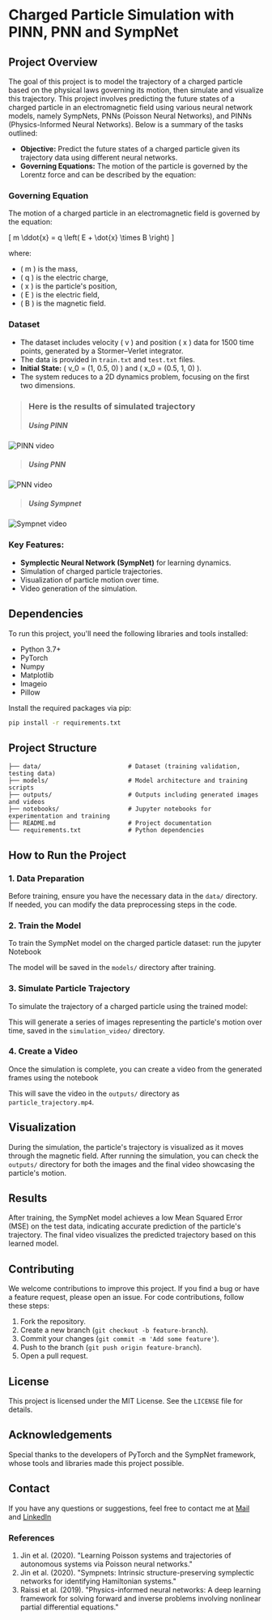 # Charged Particle Simulation with PINN, PNN and SympNet

## Project Overview

The goal of this project is to model the trajectory of a charged particle based on the physical laws governing its motion, then simulate and visualize this trajectory.
This project involves predicting the future states of a charged particle in an electromagnetic field using various neural network models, namely SympNets, PNNs (Poisson Neural Networks), and PINNs (Physics-Informed Neural Networks). Below is a summary of the tasks outlined:

- **Objective:** Predict the future states of a charged particle given its trajectory data using different neural networks.
- **Governing Equations:** The motion of the particle is governed by the Lorentz force and can be described by the equation:
### Governing Equation

The motion of a charged particle in an electromagnetic field is governed by the equation:

\[ m \ddot{x} = q \left( E + \dot{x} \times B \right) \]

where:
- \( m \) is the mass,
- \( q \) is the electric charge,
- \( x \) is the particle's position,
- \( E \) is the electric field,
- \( B \) is the magnetic field.

### Dataset

- The dataset includes velocity \( v \) and position \( x \) data for 1500 time points, generated by a Stormer–Verlet integrator.
- The data is provided in `train.txt` and `test.txt` files.
- **Initial State:** \( v_0 = (1, 0.5, 0) \) and \( x_0 = (0.5, 1, 0) \).
- The system reduces to a 2D dynamics problem, focusing on the first two dimensions.


> ### Here is the results of simulated trajectory
> ##### Using PINN
![PINN video](./simulation_gif/particle_trajectory_Pinn.gif)

> ##### Using PNN

![PNN video](./simulation_gif/particle_trajectory_PNN.gif)

> ##### Using Sympnet

![Sympnet video](./simulation_gif/particle_trajectory_sympnet.gif)


### Key Features:
- **Symplectic Neural Network (SympNet)** for learning dynamics.
- Simulation of charged particle trajectories.
- Visualization of particle motion over time.
- Video generation of the simulation.

## Dependencies

To run this project, you'll need the following libraries and tools installed:

- Python 3.7+
- PyTorch
- Numpy
- Matplotlib
- Imageio
- Pillow

Install the required packages via pip:

```bash
pip install -r requirements.txt
````


## Project Structure

```plaintext
├── data/                        # Dataset (training validation, testing data)
├── models/                      # Model architecture and training scripts
├── outputs/                     # Outputs including generated images and videos
├── notebooks/                   # Jupyter notebooks for experimentation and training
├── README.md                    # Project documentation
└── requirements.txt             # Python dependencies
```

## How to Run the Project

### 1. Data Preparation
Before training, ensure you have the necessary data in the `data/` directory. If needed, you can modify the data preprocessing steps in the code.

### 2. Train the Model
To train the SympNet model on the charged particle dataset:
run the jupyter Notebook 

The model will be saved in the `models/` directory after training.

### 3. Simulate Particle Trajectory
To simulate the trajectory of a charged particle using the trained model:


This will generate a series of images representing the particle's motion over time, saved in the `simulation_video/` directory.

### 4. Create a Video
Once the simulation is complete, you can create a video from the generated frames using the notebook

This will save the video in the `outputs/` directory as `particle_trajectory.mp4`.


## Visualization

During the simulation, the particle's trajectory is visualized as it moves through the magnetic field. After running the simulation, you can check the `outputs/` directory for both the images and the final video showcasing the particle's motion.

## Results

After training, the SympNet model achieves a low Mean Squared Error (MSE) on the test data, indicating accurate prediction of the particle's trajectory. The final video visualizes the predicted trajectory based on this learned model.

## Contributing

We welcome contributions to improve this project. If you find a bug or have a feature request, please open an issue. For code contributions, follow these steps:

1. Fork the repository.
2. Create a new branch (`git checkout -b feature-branch`).
3. Commit your changes (`git commit -m 'Add some feature'`).
4. Push to the branch (`git push origin feature-branch`).
5. Open a pull request.

## License

This project is licensed under the MIT License. See the `LICENSE` file for details.

## Acknowledgements

Special thanks to the developers of PyTorch and the SympNet framework, whose tools and libraries made this project possible.

## Contact

If you have any questions or suggestions, feel free to contact me at [Mail](mailto:puspakmeher3@gmail.com) and [LinkedIn](https://www.linkedin.com/in/puspakmeher3/?_l=en_US)

### References
1. Jin et al. (2020). "Learning Poisson systems and trajectories of autonomous systems via Poisson neural networks."
2. Jin et al. (2020). "Sympnets: Intrinsic structure-preserving symplectic networks for identifying Hamiltonian systems."
3. Raissi et al. (2019). "Physics-informed neural networks: A deep learning framework for solving forward and inverse problems involving nonlinear partial differential equations."
